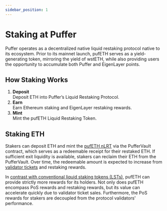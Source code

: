 ```yaml
---
sidebar_position: 1
---
```


# Staking at Puffer

Puffer operates as a decentralized native liquid restaking protocol native to its ecosystem. Prior to its mainnet launch, pufETH serves as a yield-generating token, mirroring the yield of wstETH, while also providing users the opportunity to accumulate both Puffer and EigenLayer points.

## How Staking Works

1. **Deposit**\
   Deposit ETH into Puffer’s Liquid Restaking Protocol.
2. **Earn**\
   Earn Ethereum staking and EigenLayer restaking rewards.
3. **Mint**\
   Mint the pufETH Liquid Restaking Token.

## Staking ETH

Stakers can deposit ETH and mint the [pufETH nLRT](https://docs.puffer.fi/protocol/nlrt#pufeth) via the PufferVault contract, which serves as a redeemable receipt for their restaked ETH. If sufficient exit liquidity is available, stakers can reclaim their ETH from the PufferVault. Over time, the redeemable amount is expected to increase from [validator tickets](https://docs.puffer.fi/protocol/validator-tickets) and restaking rewards.

In [contrast with conventional liquid staking tokens (LSTs)](https://docs.puffer.fi/protocol/nlrt#what-is-an-lst), pufETH can provide strictly more rewards for its holders. Not only does pufETH encompass PoS rewards and restaking rewards, but its value can accelerate quickly due to validator ticket sales. Furthermore, the PoS rewards for stakers are decoupled from the protocol validators' performance.
